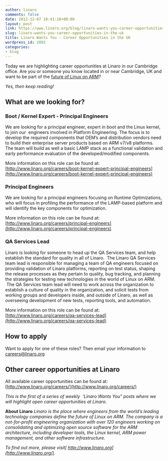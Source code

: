 ```yaml
---
author: linaro
comments: false
date: 2012-12-07 18:41:18+00:00
layout: post
link: https://www.linaro.org/blog/linaro-wants-you-career-opportunities-in-the-uk/
slug: linaro-wants-you-career-opportunities-in-the-uk
title: Linaro Wants You - Career Opportunities in the UK
wordpress_id: 2092
categories:
- blog
---
```


Today we are highlighting career opportunities at Linaro in our Cambridge office. Are you or someone you know located in or near Cambridge, UK and want to be part of the [future of Linux on ARM](http://www.linaro.org/linux-on-arm)?

_Yes, then keep reading!_


## What are we looking for?




### Boot / Kernel Expert - Principal Engineers


We are looking for a principal engineer, expert in boot and the Linux kernel, to join our  engineers involved in Platform Engineering. The focus is to develop the required components that OEM’s and distribution vendors need to build their enterprise server products based on ARM v7/v8 platforms. The team will build as well a basic LAMP stack as a functional validation and early performance evaluation of the developed/modified components.

More information on this role can be found at: [http://www.linaro.org/careers/boot-kernel-expert-principal-engineers](http://www.linaro.org/careers/boot-kernel-expert-principal-engineers)


### Principal Engineers


We are looking for a principal engineers focusing on Runtime Optimizations, who will focus in profiling the performance of the LAMP-based platform and will identify the key components for optimization.

More information on this role can be found at: [http://www.linaro.org/careers/principal-engineers](http://www.linaro.org/careers/principal-engineers)


### QA Services Lead


Linaro is looking for someone to head up the QA Services team, and help establish the standard for quality in all of Linaro.  The Linaro QA Services team lead is responsible for managing a team of QA engineers focused on providing validation of Linaro platforms, reporting on test status, shaping the release processes as they pertain to quality, bug tracking, and planning the strategies for testing new technologies in the world of Linux on ARM.  The QA Services team lead will need to work across the organization to establish a culture of quality in the organization, and solicit tests from working groups and developers inside, and outside of Linaro, as well as overseeing development of new tests, reporting tools, and automation.

More information on this role can be found at: [http://www.linaro.org/careers/qa-services-lead](http://www.linaro.org/careers/qa-services-lead)


## How to apply


Want to apply for one of these roles? Then email your information to [careers@linaro.org](http://www.linaro.org/linaro-blog/wp-admin/careers@linaro.org)


## Other career opportunities at Linaro


All available career opportunities can be found at: [http://www.linaro.org/careers/](http://www.linaro.org/careers/)

_This is the first of a series of weekly  'Linaro Wants You" posts where we will highlight open career opportunities at Linaro._

**About Linaro**
_Linaro is the place where engineers from the world’s leading technology companies define the future of Linux on ARM. The company is a not-for-profit engineering organization with over 120 engineers working on consolidating and optimizing open source software for the ARM architecture, including developer tools, the Linux kernel, ARM power management, and other software infrastructure._

_To find out more, please visit[ http://www.linaro.org](http://www.linaro.org/)._
